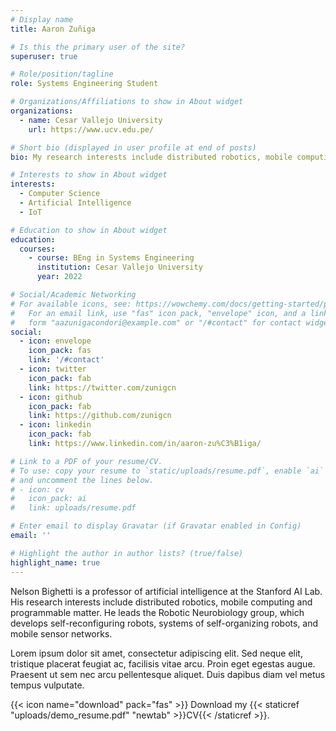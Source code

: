 ```yaml
---
# Display name
title: Aaron Zuñiga

# Is this the primary user of the site?
superuser: true

# Role/position/tagline
role: Systems Engineering Student

# Organizations/Affiliations to show in About widget
organizations:
  - name: Cesar Vallejo University
    url: https://www.ucv.edu.pe/

# Short bio (displayed in user profile at end of posts)
bio: My research interests include distributed robotics, mobile computing and programmable matter.

# Interests to show in About widget
interests:
  - Computer Science
  - Artificial Intelligence
  - IoT

# Education to show in About widget
education:
  courses:
    - course: BEng in Systems Engineering
      institution: Cesar Vallejo University
      year: 2022

# Social/Academic Networking
# For available icons, see: https://wowchemy.com/docs/getting-started/page-builder/#icons
#   For an email link, use "fas" icon pack, "envelope" icon, and a link in the
#   form "aazunigacondori@example.com" or "/#contact" for contact widget.
social:
  - icon: envelope
    icon_pack: fas
    link: '/#contact'
  - icon: twitter
    icon_pack: fab
    link: https://twitter.com/zunigcn
  - icon: github
    icon_pack: fab
    link: https://github.com/zunigcn
  - icon: linkedin
    icon_pack: fab
    link: https://www.linkedin.com/in/aaron-zu%C3%B1iga/

# Link to a PDF of your resume/CV.
# To use: copy your resume to `static/uploads/resume.pdf`, enable `ai` icons in `params.toml`,
# and uncomment the lines below.
# - icon: cv
#   icon_pack: ai
#   link: uploads/resume.pdf

# Enter email to display Gravatar (if Gravatar enabled in Config)
email: ''

# Highlight the author in author lists? (true/false)
highlight_name: true
---
```


Nelson Bighetti is a professor of artificial intelligence at the Stanford AI Lab. His research interests include distributed robotics, mobile computing and programmable matter. He leads the Robotic Neurobiology group, which develops self-reconfiguring robots, systems of self-organizing robots, and mobile sensor networks.

Lorem ipsum dolor sit amet, consectetur adipiscing elit. Sed neque elit, tristique placerat feugiat ac, facilisis vitae arcu. Proin eget egestas augue. Praesent ut sem nec arcu pellentesque aliquet. Duis dapibus diam vel metus tempus vulputate.

{{< icon name="download" pack="fas" >}} Download my {{< staticref "uploads/demo_resume.pdf" "newtab" >}}CV{{< /staticref >}}.
